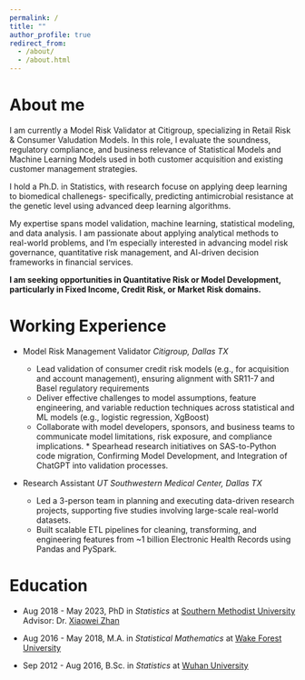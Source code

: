 ```yaml
---
permalink: /
title: ""
author_profile: true
redirect_from: 
  - /about/
  - /about.html
---
```


About me
======
I am currently a Model Risk Validator at Citigroup, specializing in Retail Risk & Consumer Valudation Models. In this role, I evaluate the soundness, regulatory compliance, and business relevance of Statistical Models and Machine Learning Models used in both customer acquisition and existing customer management strategies. 

I hold a Ph.D. in Statistics, with research focuse on applying deep learning to biomedical challenegs- specifically, predicting antimicrobial resistance at the genetic level using advanced deep learning algorithms. 

My expertise spans model validation, machine learning, statistical modeling, and data analysis. I am passionate about applying analytical methods to real-world problems, and I’m especially interested in advancing model risk governance, quantitative risk management, and AI-driven decision frameworks in financial services.

**I am seeking opportunities in Quantitative Risk or Model Development, particularly in Fixed Income, Credit Risk, or Market Risk domains.**


Working Experience
======
- Model Risk Management Validator 
*Citigroup, Dallas TX*

  * Lead validation of consumer credit risk models (e.g., for acquisition and account management), ensuring alignment with SR11-7 and Basel regulatory requirements
  * Deliver effective challenges to model assumptions, feature engineering, and variable reduction techniques across statistical and ML models (e.g., logistic regression, XgBoost) 
  * Collaborate with model developers, sponsors, and business teams to communicate model limitations, risk exposure, and compliance implications. * Spearhead research initiatives on SAS-to-Python code migration, Confirming Model Development, and Integration of ChatGPT into validation processes. 
  
- Research Assistant
*UT Southwestern Medical Center, Dallas TX*
  * Led a 3-person team in planning and executing data-driven research projects, supporting five studies involving large-scale real-world datasets. 
  * Built scalable ETL pipelines for cleaning, transforming, and engineering features from ~1 billion Electronic Health Records using Pandas and PySpark. 


Education
======
- Aug 2018 - May 2023, PhD in *Statistics* at [Southern Methodist University](https://www.smu.edu/dedman/academics/departments/statistics)  
Advisor: Dr. [Xiaowei Zhan](https://qbrc.swmed.edu/labs/zhanlab/)

- Aug 2016 - May 2018, M.A. in *Statistical Mathematics* at [Wake Forest University](https://math.wfu.edu/)  

- Sep 2012 - Aug 2016, B.Sc. in *Statistics* at [Wuhan University](https://maths.whu.edu.cn/Englishversion/index.htm)



